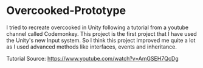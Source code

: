 # Overcooked-Prototype
I tried to recreate overcooked in Unity following a tutorial from a youtube channel called Codemonkey. This project is the first project that I have used the Unity's new Input system. So I think this project improved me quite a lot as I used advanced methods like interfaces, events and inheritance.

Tutorial Source: https://www.youtube.com/watch?v=AmGSEH7QcDg
